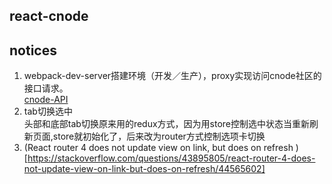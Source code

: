 ## react-cnode

## notices
1. webpack-dev-server搭建环境（开发／生产），proxy实现访问cnode社区的接口请求。    
[cnode-API](https://cnodejs.org/api)
2. tab切换选中    
头部和底部tab切换原来用的redux方式，因为用store控制选中状态当重新刷新页面,store就初始化了，后来改为router方式控制选项卡切换
3. (React router 4 does not update view on link, but does on refresh )    [https://stackoverflow.com/questions/43895805/react-router-4-does-not-update-view-on-link-but-does-on-refresh/44565602]
